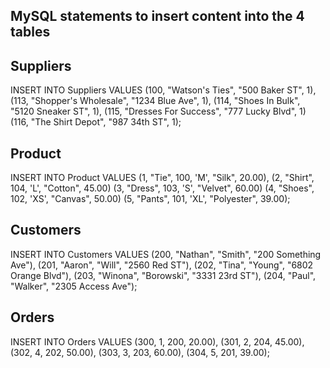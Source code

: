 ## MySQL statements to insert content into the 4 tables 

## Suppliers
INSERT INTO Suppliers
VALUES
  (100, "Watson's Ties", "500 Baker ST", 1),
  (113, "Shopper's Wholesale", "1234 Blue Ave", 1),
  (114, "Shoes In Bulk", "5120 Sneaker ST", 1),
  (115, "Dresses For Success", "777 Lucky Blvd", 1)
  (116, "The Shirt Depot", "987 34th ST", 1);

## Product
INSERT INTO Product
VALUES
  (1, "Tie", 100, 'M', "Silk", 20.00),
  (2, "Shirt", 104, 'L', "Cotton", 45.00)
  (3, "Dress", 103, 'S', "Velvet", 60.00)
  (4, "Shoes", 102, 'XS', "Canvas", 50.00)
  (5, "Pants", 101, 'XL', "Polyester", 39.00);

## Customers
INSERT INTO Customers
VALUES
  (200, "Nathan", "Smith", "200 Something Ave"),
  (201, "Aaron", "Will", "2560 Red ST"),
  (202, "Tina", "Young", "6802 Orange Blvd"),
  (203, "Winona", "Borowski", "3331 23rd ST"),
  (204, "Paul", "Walker", "2305 Access Ave");

## Orders
INSERT INTO Orders
VALUES
  (300, 1, 200, 20.00),
  (301, 2, 204, 45.00),
  (302, 4, 202, 50.00),
  (303, 3, 203, 60.00),
  (304, 5, 201, 39.00);
